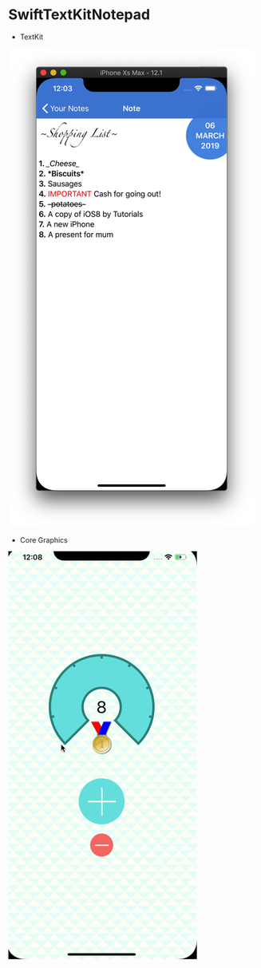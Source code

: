 # SwiftTextKitNotepad



- TextKit

![TextKit_SwiftTextKitNotepad](./assets/TextKit_SwiftTextKitNotepad.png)

- Core Graphics

![CoreGraphics_Flo](./assets/CoreGraphics_Flo.gif)